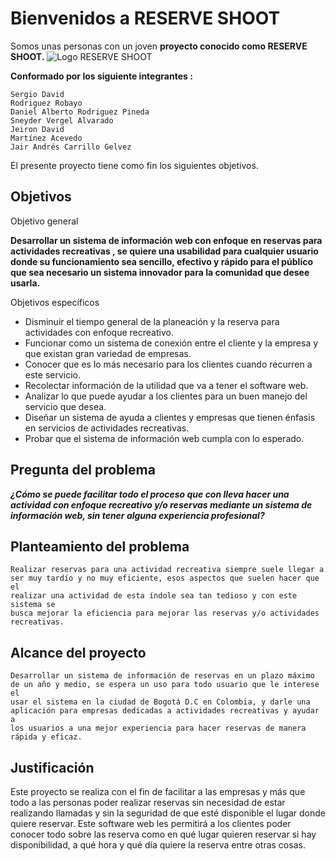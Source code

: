 # Bienvenidos a RESERVE SHOOT 
Somos unas personas  con un joven **proyecto conocido como RESERVE SHOOT.** 
![Logo RESERVE SHOOT](https://i.imgur.com/PjaYjue.png)

**Conformado por los siguiente integrantes :**

	Sergio David
	Rodriguez Robayo
	Daniel Alberto Rodriguez Pineda
	Sneyder Vergel Alvarado
	Jeiron David
	Martínez Acevedo
	Jair Andrés Carrillo Gelvez

El presente proyecto tiene como fin los siguientes objetivos.

## Objetivos

Objetivo general

**Desarrollar un sistema de información web con enfoque en reservas
para actividades recreativas , se quiere una usabilidad para cualquier
usuario donde su funcionamiento sea sencillo, efectivo y rápido para el
público que sea necesario un sistema innovador para la comunidad que
desee usarla.**

Objetivos específicos

 - Disminuir el tiempo general de la planeación y la reserva para
       	   actividades con enfoque recreativo.
- Funcionar como un sistema de conexión entre el cliente y la empresa y
	   que existan gran variedad de empresas.
 - Conocer que es lo más necesario para los clientes cuando recurren a
	   este servicio.
 - Recolectar información de la utilidad que va a tener el software web.
- Analizar lo que puede ayudar a los clientes para un buen manejo del 	servicio que desea.
- Diseñar un sistema de ayuda a clientes y empresas que tienen énfasis 	en servicios de actividades recreativas.
- Probar que el sistema de información web cumpla con lo esperado.

##  Pregunta del problema
***¿Cómo se puede facilitar todo el proceso que con lleva hacer una
actividad con enfoque recreativo y/o reservas mediante un sistema de
información web, sin tener alguna experiencia profesional?***
## Planteamiento del problema
	Realizar reservas para una actividad recreativa siempre suele llegar a
	ser muy tardío y no muy eficiente, esos aspectos que suelen hacer que el
	realizar una actividad de esta índole sea tan tedioso y con este sistema se
	busca mejorar la eficiencia para mejorar las reservas y/o actividades
	recreativas.
## Alcance del proyecto
	Desarrollar un sistema de información de reservas en un plazo máximo
	de un año y medio, se espera un uso para todo usuario que le interese el
	usar el sistema en la ciudad de Bogotá D.C en Colombia, y darle una
	aplicación para empresas dedicadas a actividades recreativas y ayudar a
	los usuarios a una mejor experiencia para hacer reservas de manera
	rápida y eficaz.
##  Justificación
Este proyecto se realiza con el fin de facilitar a las empresas y más que
todo a las personas poder realizar reservas sin necesidad de estar
realizando llamadas y sin la seguridad de que esté disponible el lugar
donde quiere reservar. Este software web les permitirá a los clientes poder
conocer todo sobre las reserva como en qué lugar quieren reservar si hay
disponibilidad, a qué hora y qué día quiere la reserva entre otras cosas.